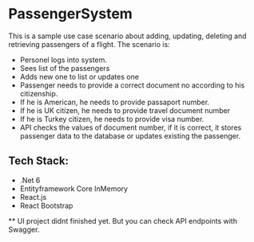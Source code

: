# PassengerSystem

This is a sample use case scenario about adding, updating, deleting and retrieving passengers of a flight.
The scenario is:
- Personel logs into system.
- Sees list of the passengers
- Adds new one to list or updates one
- Passenger needs to provide a correct document no according to his citizenship.
- If he is American, he needs to provide passaport number.
- If he is UK citizen, he needs to provide travel document number
- If he is Turkey citizen, he needs to provide visa number.
- API checks the values of document number, if it is correct, it stores passenger data to the database or updates existing the passenger.

## Tech Stack:
- .Net 6
- Entityframework Core InMemory
- React.js
- React Bootstrap


** UI project didnt finished yet. But you can check API endpoints with Swagger.
